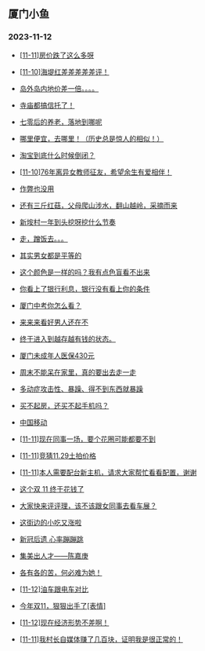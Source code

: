 ## 厦门小鱼 
### 2023-11-12

+ [[11-11]房价跌了这么多呀](http://bbs.xmfish.com/read-htm-tid-18103878.html)

+ [[11-10]海堤红差差差差差评！](http://bbs.xmfish.com/read-htm-tid-18103860.html)

+ [岛外岛内地价差一倍。。。。](http://bbs.xmfish.com/read-htm-tid-18103867.html)

+ [寺庙都搞信托了！](http://bbs.xmfish.com/read-htm-tid-18103948.html)

+ [七零后的养老，落地到哪呢](http://bbs.xmfish.com/read-htm-tid-18103995.html)

+ [哪里便宜，去哪里！（历史总是惊人的相似！）](http://bbs.xmfish.com/read-htm-tid-18103935.html)

+ [淘宝到底什么时候倒闭？](http://bbs.xmfish.com/read-htm-tid-18104012.html)

+ [[11-10]76年离异女教师征友，希望余生有爱相伴！](http://bbs.xmfish.com/read-htm-tid-18103833.html)

+ [作弊也没用](http://bbs.xmfish.com/read-htm-tid-18103892.html)

+ [还有三斤红菇，父母爬山涉水，翻山越岭，采摘而来](http://bbs.xmfish.com/read-htm-tid-18103857.html)

+ [新垵村一年到头挖呀挖什么节奏](http://bbs.xmfish.com/read-htm-tid-18103933.html)

+ [走，蹭饭去。。。](http://bbs.xmfish.com/read-htm-tid-18104094.html)

+ [其实男女都是平等的](http://bbs.xmfish.com/read-htm-tid-18103947.html)

+ [这个颜色是一样的吗？我有点色盲看不出来](http://bbs.xmfish.com/read-htm-tid-18104034.html)

+ [你看上了银行利息，银行没有看上你的条件](http://bbs.xmfish.com/read-htm-tid-18103929.html)

+ [厦门中考你怎么看？](http://bbs.xmfish.com/read-htm-tid-18104069.html)

+ [来来来看好男人还在不](http://bbs.xmfish.com/read-htm-tid-18104066.html)

+ [终于进入到越存越有钱的状态。](http://bbs.xmfish.com/read-htm-tid-18104188.html)

+ [厦门未成年人医保430元](http://bbs.xmfish.com/read-htm-tid-18104186.html)

+ [周末不能呆在家里，真的要出去走一走](http://bbs.xmfish.com/read-htm-tid-18104112.html)

+ [多动症攻击性、暴躁、得不到东西就暴躁](http://bbs.xmfish.com/read-htm-tid-18104233.html)

+ [买不起房，还买不起手机吗？](http://bbs.xmfish.com/read-htm-tid-18104257.html)

+ [中国移动](http://bbs.xmfish.com/read-htm-tid-18104015.html)

+ [[11-11]现在同事一场，要个花圈可能都要不到](http://bbs.xmfish.com/read-htm-tid-18104145.html)

+ [[11-11]竞猜11.29土拍价格](http://bbs.xmfish.com/read-htm-tid-18104260.html)

+ [[11-11]本人需要配台新主机，请求大家帮忙看看配置，谢谢](http://bbs.xmfish.com/read-htm-tid-18104234.html)

+ [这个双 11 终于花钱了](http://bbs.xmfish.com/read-htm-tid-18104268.html)

+ [大家快来评评理，该不该跟女同事去看车展？](http://bbs.xmfish.com/read-htm-tid-18104330.html)

+ [这街边的小吃又涨啦](http://bbs.xmfish.com/read-htm-tid-18104255.html)

+ [新冠后遗  心率蹦蹦跳](http://bbs.xmfish.com/read-htm-tid-18104278.html)

+ [集美出人才——陈嘉庚](http://bbs.xmfish.com/read-htm-tid-18104170.html)

+ [各有各的苦，何必难为她！](http://bbs.xmfish.com/read-htm-tid-18104202.html)

+ [[11-12]油车跟电车对比](http://bbs.xmfish.com/read-htm-tid-18104381.html)

+ [今年双11，狠狠出手了[表情]](http://bbs.xmfish.com/read-htm-tid-18104443.html)

+ [[11-12]现在经济形势不差啊！](http://bbs.xmfish.com/read-htm-tid-18104378.html)

+ [[11-11]我村长自媒体赚了几百块，证明我是很正常的！](http://bbs.xmfish.com/read-htm-tid-18104241.html)

